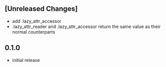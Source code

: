 ## [Unreleased Changes]

- add .lazy_attr_accessor
- .lazy_attr_reader and .lazy_attr_accessor return the same value as their normal counterparts

## 0.1.0

- initial release
